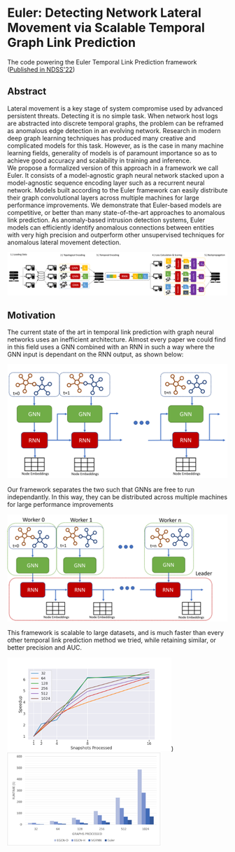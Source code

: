# Euler: Detecting Network Lateral Movement via Scalable Temporal Graph Link Prediction
The code powering the Euler Temporal Link Prediction framework ([Published in NDSS'22](https://www.ndss-symposium.org/wp-content/uploads/2022-107A-paper.pdf))

## Abstract
Lateral movement is a key stage of system compromise used by advanced persistent threats. Detecting it is no simple task. When network host logs are abstracted into discrete temporal graphs, the problem can be reframed as anomalous edge detection in an evolving network. Research in modern deep graph learning techniques has produced many creative and complicated models for this task. However, as is the case in many machine learning fields, generality of models is of paramount importance so as to achieve good accuracy and scalability in training and inference.  
We propose a formalized version of this approach in a framework we call Euler. It consists of a model-agnostic graph neural network stacked upon a model-agnostic sequence encoding layer such as a recurrent neural network. Models built according to the Euler framework can easily distribute their graph convolutional layers across multiple machines for large performance improvements. We demonstrate that Euler-based models are competitive, or better than many state-of-the-art approaches to anomalous link prediction. As anomaly-based intrusion detection systems, Euler models can efficiently identify anomalous connections between entities with very high precision and outperform other unsupervised techniques for anomalous lateral movement detection. 

![](/img/workflow_labeled.png)

## Motivation
The current state of the art in temporal link prediction with graph neural networks uses an inefficient architecture. Almost every paper we could find in this field uses a GNN combined with an RNN in such a way where the GNN input is dependant on the RNN output, as shown below: 

![](/img/sota.png)

Our framework separates the two such that GNNs are free to run independantly. In this way, they can be distributed across multiple machines for large performance improvements

![](/img/model.png)

This framework is scalable to large datasets, and is much faster than every other temporal link prediction method we tried, while retaining similar, or better precision and AUC. 

<img src="/img/scalability.png" width="375"/>) <img src="/img/runtimes.png" width="350"/>
